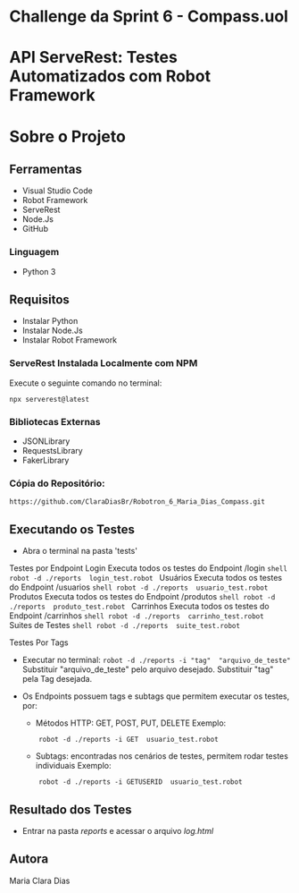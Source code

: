 # Challenge da Sprint 6 - Compass.uol

# API ServeRest: Testes Automatizados com Robot Framework

# Sobre o Projeto
## Ferramentas
- Visual Studio Code
- Robot Framework
- ServeRest
- Node.Js
- GitHub

### Linguagem
- Python 3

## Requisitos
- Instalar Python
- Instalar Node.Js
- Instalar Robot Framework

### ServeRest Instalada Localmente com NPM
Execute o seguinte comando no terminal:
```shell
npx serverest@latest
```

### Bibliotecas Externas
- JSONLibrary
- RequestsLibrary
- FakerLibrary 

### Cópia do Repositório:
```shell
https://github.com/ClaraDiasBr/Robotron_6_Maria_Dias_Compass.git
```

## Executando os Testes
- Abra o terminal na pasta 'tests'

Testes por Endpoint
    Login     Executa todos os testes do Endpoint /login
    ```shell
        robot -d ./reports  login_test.robot
    ```
    Usuários     Executa todos os testes do Endpoint /usuarios
    ```shell
        robot -d ./reports  usuario_test.robot
    ```
    Produtos     Executa todos os testes do Endpoint /produtos
    ```shell
        robot -d ./reports  produto_test.robot
    ```
    Carrinhos     Executa todos os testes do Endpoint /carrinhos
    ```shell
        robot -d ./reports  carrinho_test.robot
    ```
Suites de Testes
    ```shell
        robot -d ./reports  suite_test.robot
    ```

Testes Por Tags
- Executar no terminal: `robot -d ./reports -i "tag"  "arquivo_de_teste"`
    Substituir "arquivo_de_teste" pelo arquivo desejado.
    Substituir "tag" pela Tag desejada.

- Os Endpoints possuem tags e subtags que permitem executar os testes, por:
    - Métodos HTTP: GET, POST, PUT, DELETE
    Exemplo:
    ```shell
        robot -d ./reports -i GET  usuario_test.robot
    ```
    - Subtags: encontradas nos cenários de testes, permitem rodar testes individuais
    Exemplo:
    ```shell
        robot -d ./reports -i GETUSERID  usuario_test.robot
    ```

## Resultado dos Testes
- Entrar na pasta *reports* e acessar o arquivo *log.html*


## Autora
Maria Clara Dias

